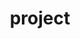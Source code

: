 ---
title: "project"
items:
  - title: "Atlas Museum"
    description: "Consectetur laboris fugiat duis aliqua culpa officia aute veniam pariatur officia. Irure aliquip excepteur fugiat ex aliquip ea minim."
    gambar: "/img/project.webp"
  - title: "Kenanga Office"
    description: "Consectetur laboris fugiat duis aliqua culpa officia aute veniam pariatur officia. Irure aliquip excepteur fugiat ex aliquip ea minim."
    gambar: "/img/project1.webp"
  - title: "Rubik Building"
    description: "Consectetur laboris fugiat duis aliqua culpa officia aute veniam pariatur officia. Irure aliquip excepteur fugiat ex aliquip ea minim."
    gambar: "/img/project2.webp"
  - title: "Glass Hotel"
    description: "Consectetur laboris fugiat duis aliqua culpa officia aute veniam pariatur officia. Irure aliquip excepteur fugiat ex aliquip ea minim."
    gambar: "/img/project3.webp"
  - title: "Al Ahli Mosque"
    description: "Consectetur laboris fugiat duis aliqua culpa officia aute veniam pariatur officia. Irure aliquip excepteur fugiat ex aliquip ea minim."
    gambar: "/img/project4.webp"
  - title: "Axel Towers"
    description: "Consectetur laboris fugiat duis aliqua culpa officia aute veniam pariatur officia. Irure aliquip excepteur fugiat ex aliquip ea minim."
    gambar: "/img/project5.webp"
---